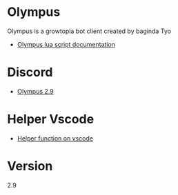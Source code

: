 # Olympus
Olympus is a growtopia bot client created by baginda Tyo
* [Olympus lua script documentation](Olympus/main.md)

# Discord

* [Olympus 2.9](https://discord.gg/olympusmultibot)

# Helper Vscode
* [Helper function on vscode](vscode/usage.md)

# Version
2.9
